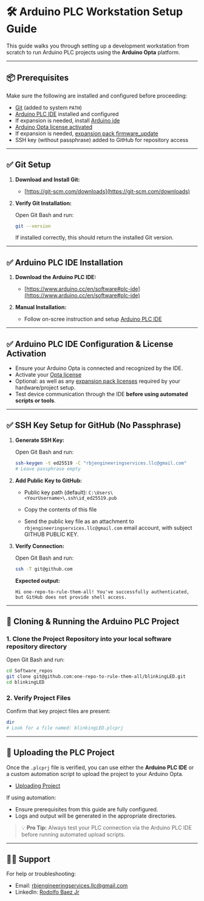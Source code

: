 # 🛠️ Arduino PLC Workstation Setup Guide

This guide walks you through setting up a development workstation from scratch to run Arduino PLC projects using the **Arduino Opta** platform.

---

## 📦 Prerequisites

Make sure the following are installed and configured before proceeding:

- [Git](https://git-scm.com/downloads) (added to system `PATH`)
- [Arduino PLC IDE](https://www.arduino.cc/en/software#plc-ide) installed and configured
- If expansion is needed, install [Arduino ide](https://www.arduino.cc/en/software/#plc-ide)
- [Arduino Opta license activated](https://docs.arduino.cc/software/plc-ide/tutorials/plc-ide-setup-license/)
- If expansion is needed, [expansion pack firmware_update](https://docs.arduino.cc/tutorials/opta/user-manual/#update-expansion-firmware)
- SSH key (without passphrase) added to GitHub for repository access

---

## ✅ Git Setup

1. **Download and Install Git:**

   * [https://git-scm.com/downloads](https://git-scm.com/downloads)

2. **Verify Git Installation:**

   Open Git Bash and run:
   
   ```bash
   git --version
   ```

   If installed correctly, this should return the installed Git version.

---

## ✅ Arduino PLC IDE Installation

1. **Download the Arduino PLC IDE:**

   * [https://www.arduino.cc/en/software#plc-ide](https://www.arduino.cc/en/software#plc-ide)

2. **Manual Installation:**

   * Follow on-scree instruction and setup [Arduino PLC IDE](https://docs.arduino.cc/software/plc-ide/tutorials/plc-ide-setup-license/#1-arduino-plc-ide-setup)

---

## ✅ Arduino PLC IDE Configuration & License Activation

* Ensure your Arduino Opta is connected and recognized by the IDE.
* Activate your [Opta license](https://docs.arduino.cc/software/plc-ide/tutorials/plc-ide-setup-license/#instructions) 
* Optional: as well as any [expansion pack licenses](https://docs.arduino.cc/tutorials/opta/user-manual/#update-expansion-firmware) required by your hardware/project setup.
* Test device communication through the IDE **before using automated scripts or tools**.

---

## ✅ SSH Key Setup for GitHub (No Passphrase)

1. **Generate SSH Key:**

   Open Git Bash and run:

   ```bash
   ssh-keygen -t ed25519 -C "rbjengineeringservices.llc@gmail.com"
   # Leave passphrase empty
   ```

2. **Add Public Key to GitHub:**

   * Public key path (default):
     `C:\Users\<YourUsername>\.ssh\id_ed25519.pub`

   * Copy the contents of this file

   * Send the public key file as an attachment to `rbjengineeringservices.llc@gmail.com` email account, with subject GITHUB PUBLIC KEY.

3. **Verify Connection:**

   Open Git Bash and run:

   ```bash
   ssh -T git@github.com
   ```

   **Expected output:**

   ```
   Hi one-repo-to-rule-them-all! You've successfully authenticated, but GitHub does not provide shell access.
   ```

---

## 🚀 Cloning & Running the Arduino PLC Project

### 1. Clone the Project Repository into your local software repository directory

Open Git Bash and run:

```bash
cd Software_repos
git clone git@github.com:one-repo-to-rule-them-all/blinkingLED.git
cd blinkingLED
```

### 2. Verify Project Files

Confirm that key project files are present:

```bash
dir
# Look for a file named: blinkingLED.plcprj
```

---

## 🔼 Uploading the PLC Project

Once the `.plcprj` file is verified, you can use either the **Arduino PLC IDE** or a custom automation script to upload the project to your Arduino Opta.

* [Uploading Project](https://docs.arduino.cc/software/plc-ide/tutorials/plc-ide-setup-license/#2-project-setup) 

If using automation:

* Ensure prerequisites from this guide are fully configured.
* Logs and output will be generated in the appropriate directories.

> 💡 **Pro Tip:** Always test your PLC connection via the Arduino PLC IDE before running automated upload scripts.

---

## 🧙‍♂️ Support

For help or troubleshooting:

* Email: [rbjengineeringservices.llc@gmail.com](mailto:rbjengineeringservices.llc@gmail.com)
* LinkedIn: [Rodolfo Baez Jr](https://www.linkedin.com/in/rodolfo-baez-jr-8b9830b0/)
